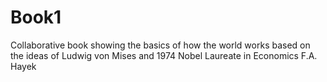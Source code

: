 # Book1
Collaborative book showing the basics of how the world works based on the ideas of Ludwig von Mises and  1974 Nobel Laureate in Economics F.A. Hayek 
